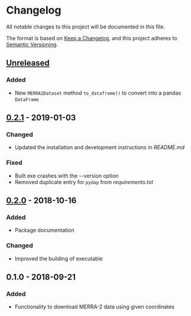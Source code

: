 # Changelog
All notable changes to this project will be documented in this file.

The format is based on [Keep a Changelog](https://keepachangelog.com/en/1.0.0/),
and this project adheres to [Semantic Versioning](https://semver.org/spec/v2.0.0.html).

## [Unreleased]
### Added
- New `MERRA2Dataset` method `to_dataframe()` to convert into a pandas `DataFrame`

## [0.2.1] - 2019-01-03
### Changed
- Updated the installation and development instructions in *README.md*
### Fixed
- Built exe crashes with the --version option
- Removed duplicate entry for `pydap` from *requirements.txt*

## [0.2.0] - 2018-10-16
### Added
- Package documentation
### Changed
- Improved the building of executable

## 0.1.0 - 2018-09-21
### Added
- Functionality to download MERRA-2 data using given coordinates

[Unreleased]: https://github.com/Spine-project/MetReLoad/compare/v0.2.1...HEAD
[0.2.1]: https://github.com/Spine-project/MetReLoad/compare/v0.2.0...v0.2.1
[0.2.0]: https://github.com/Spine-project/MetReLoad/compare/v0.1.0...v0.2.0
